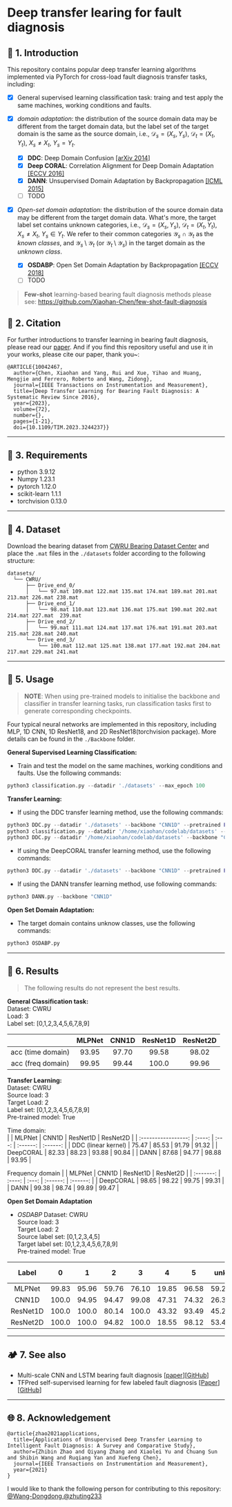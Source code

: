 # Deep transfer learing for fault diagnosis

## :book: 1. Introduction
This repository contains popular deep transfer learning algorithms implemented via PyTorch for cross-load fault diagnosis transfer tasks, including:  

- [x] General supervised learning classification task: traing and test apply the same machines, working conditions and faults.

- [x] *domain adaptation*: the distribution of the source domain data may be different from the target domain data, but the label set of the target domain is the same as the source domain, i.e., $\mathcal{D} _{s}=(X_s,Y_s)$, $\mathcal{D} _{t}=(X_t,Y_t)$, $X_s \ne X_t$, $Y_s = Y_t$.
  - [x] **DDC**: Deep Domain Confusion [[arXiv 2014]](https://arxiv.org/pdf/1412.3474.pdf)
  - [x] **Deep CORAL**: Correlation Alignment for Deep Domain Adaptation [[ECCV 2016]](https://arxiv.org/abs/1607.01719)
  - [x] **DANN**: Unsupervised Domain Adaptation by Backpropagation [[ICML 2015]](http://proceedings.mlr.press/v37/ganin15.pdf)
  - [ ] TODO

- [x] *Open-set domain adaptation*: the distribution of the source domain data may be different from the target domain data. What's more, the target label set contains unknown categories, i.e., $\mathcal{D} _{s}=(X_s,Y_s)$, $\mathcal{D} _{t}=(X_t,Y_t)$, $X_s \ne X_t$, $Y_s \in Y_t$. We refer to their common categories $\mathcal{Y}_s\cap \mathcal{Y}_t$ as the *known classes*, and $\mathcal{Y}_s\setminus \mathcal{Y}_t$ (or $\mathcal{Y}_t\setminus \mathcal{Y}_s$) in the target domain as the *unknown class*.
  - [x] **OSDABP**: Open Set Domain Adaptation by Backpropagation [[ECCV 2018]](http://openaccess.thecvf.com/content_ECCV_2018/papers/Kuniaki_Saito_Adversarial_Open_Set_ECCV_2018_paper.pdf)
  - [ ] TODO

> **Few-shot** learning-based bearing fault diagnosis methods please see: https://github.com/Xiaohan-Chen/few-shot-fault-diagnosis

## :balloon: 2. Citation

For further introductions to transfer learning in bearing fault diagnosis, please read our [paper](https://ieeexplore.ieee.org/document/10042467). And if you find this repository useful and use it in your works, please cite our paper, thank you~:
```
@ARTICLE{10042467,
  author={Chen, Xiaohan and Yang, Rui and Xue, Yihao and Huang, Mengjie and Ferrero, Roberto and Wang, Zidong},
  journal={IEEE Transactions on Instrumentation and Measurement}, 
  title={Deep Transfer Learning for Bearing Fault Diagnosis: A Systematic Review Since 2016}, 
  year={2023},
  volume={72},
  number={},
  pages={1-21},
  doi={10.1109/TIM.2023.3244237}}
```

---
## :wrench: 3. Requirements
- python 3.9.12
- Numpy 1.23.1
- pytorch 1.12.0
- scikit-learn 1.1.1
- torchvision 0.13.0

---
## :handbag: 4. Dataset
Download the bearing dataset from [CWRU Bearing Dataset Center](https://engineering.case.edu/bearingdatacenter/48k-drive-end-bearing-fault-data) and place the `.mat` files in the `./datasets` folder according to the following structure:
```
datasets/
  └── CWRU/
      ├── Drive_end_0/
      │   └── 97.mat 109.mat 122.mat 135.mat 174.mat 189.mat 201.mat 213.mat 226.mat 238.mat
      ├── Drive_end_1/
      │   └── 98.mat 110.mat 123.mat 136.mat 175.mat 190.mat 202.mat 214.mat 227.mat  239.mat
      ├── Drive_end_2/
      │   └── 99.mat 111.mat 124.mat 137.mat 176.mat 191.mat 203.mat 215.mat 228.mat 240.mat
      └── Drive_end_3/
          └── 100.mat 112.mat 125.mat 138.mat 177.mat 192.mat 204.mat 217.mat 229.mat 241.mat
```

---
## :pencil: 5. Usage
> **NOTE**: When using pre-trained models to initialise the backbone and classifier in transfer learning tasks, run classification tasks first to generate corresponding checkpoints.

Four typical neural networks are implemented in this repository, including MLP, 1D CNN, 1D ResNet18, and 2D ResNet18(torchvision package). More details can be found in the `./Backbone` folder.

**General Supervised Learning Classification:**
- Train and test the model on the same machines, working conditions and faults. Use the following commands:
```python
python3 classification.py --datadir './datasets' --max_epoch 100
```

**Transfer Learning:**
- If using the DDC transfer learning method, use the following commands:
```python
python3 DDC.py --datadir './datasets' --backbone "CNN1D" --pretrained False --kernel 'Linear'
python3 classification.py --datadir '/home/xiaohan/codelab/datasets' --max_epoch 100
python3 DDC.py --datadir '/home/xiaohan/codelab/datasets' --backbone "CNN1D" --kernel 'Linear'
```
- If using the DeepCORAL transfer learning method, use the following commands:
```python
python3 DDC.py --datadir './datasets' --backbone "CNN1D" --pretrained False --kernel 'CORAL'
```
- If using the DANN transfer learning method, use following commands:
```python
python3 DANN.py --backbone "CNN1D"
```
**Open Set Domain Adaptation:**
- The target domain contains unknow classes, use the following commands:
```python
python3 OSDABP.py
```
---
## :flashlight: 6. Results
> The following results do not represent the best results.

**General Classification task:**  
Dataset: CWRU  
Load: 3  
Label set: [0,1,2,3,4,5,6,7,8,9]  

|                   | MLPNet | CNN1D | ResNet1D | ResNet2D |
| :---------------: | :----: | :---: | :------: | :------: |
| acc (time domain) | 93.95  | 97.70 |  99.58   |  98.02   |
| acc (freq domain) | 99.95  | 99.44 |  100.0   |  99.96   |

**Transfer Learning:**  
Dataset: CWRU  
Source load: 3  
Target Load: 2  
Label set: [0,1,2,3,4,5,6,7,8,9]  
Pre-trained model: True  

Time domain:  
|                     | MLPNet | CNN1D | ResNet1D | ResNet2D |
| :-----------------: | :----: | :---: | :------: | :------: |
| DDC (linear kernel) | 75.47  | 85.53 |  91.79   |  91.32   |
|      DeepCORAL      | 82.33  | 88.23 |  93.88   |  90.84   |
|        DANN         | 87.68  | 94.77 |  98.88   |  93.95   |

Frequency domain
|           | MLPNet | CNN1D | ResNet1D | ResNet2D |
| :-------: | :----: | :---: | :------: | :------: |
| DeepCORAL | 98.65  | 98.22 |  99.75   |  99.31   |
|   DANN    | 99.38  | 98.74 |  99.89   |  99.47   |

**Open Set Domain Adaptation**  
- *OSDABP*
Dataset: CWRU  
Source load: 3  
Target Load: 2  
Source label set: [0,1,2,3,4,5]  
Target label set: [0,1,2,3,4,5,6,7,8,9]  
Pre-trained model: True  

|  Label   |   0   |   1   |   2   |   3   |   4   |   5   |  unk  | All   | Only known |
| :------: | :---: | :---: | :---: | :---: | :---: | :---: | :---: | ----- | ---------- |
|  MLPNet  | 99.83 | 95.96 | 59.76 | 76.10 | 19.85 | 96.58 | 59.21 | 70.21 | 75.99      |
|  CNN1D   | 100.0 | 94.95 | 94.47 | 99.08 | 47.31 | 74.32 | 26.36 | 61.75 | 85.35      |
| ResNet1D | 100.0 | 100.0 | 80.14 | 100.0 | 43.32 | 93.49 | 45.22 | 70.04 | 86.58      |
| ResNet2D | 100.0 | 100.0 | 94.82 | 100.0 | 18.55 | 98.12 | 53.42 | 72.95 | 85.96      |


---
## :camping: 7. See also
- Multi-scale CNN and LSTM bearing fault diagnosis [[paper](https://link.springer.com/article/10.1007/s10845-020-01600-2)][[GitHub](https://github.com/Xiaohan-Chen/baer_fault_diagnosis)]
- TFPred self-supervised learning for few labeled fault diagnosis [[Paper](https://www.sciencedirect.com/science/article/pii/S0967066124000601)][[GitHub](https://github.com/Xiaohan-Chen/TFPred)]

---
## :globe_with_meridians: 8. Acknowledgement

```
@article{zhao2021applications,
  title={Applications of Unsupervised Deep Transfer Learning to Intelligent Fault Diagnosis: A Survey and Comparative Study},
  author={Zhibin Zhao and Qiyang Zhang and Xiaolei Yu and Chuang Sun and Shibin Wang and Ruqiang Yan and Xuefeng Chen},
  journal={IEEE Transactions on Instrumentation and Measurement},
  year={2021}
}
```

I would like to thank the following person for contributing to this repository: [@Wang-Dongdong](https://github.com/Wang-Dongdong),[@zhuting233](https://github.com/zhuting233)